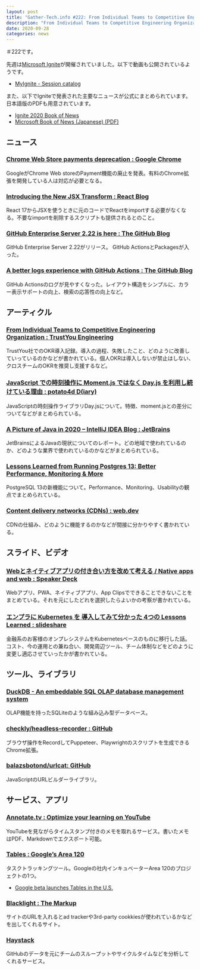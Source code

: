 ```yaml
---
layout: post
title: "Gather-Tech.info #222: From Individual Teams to Competitive Engineering Organization、Webとネイティブアプリの付き合い方を改めて考える、エンプラに Kubernetes を 導入してみて分かった 4つの Lessons Learned など"
description: "From Individual Teams to Competitive Engineering Organization、Webとネイティブアプリの付き合い方を改めて考える、エンプラに Kubernetes を 導入してみて分かった 4つの Lessons Learned など"
date: 2020-09-28
categories: news
---
```


＃222です。

先週は[Microsoft Ignite](https://myignite.microsoft.com/home)が開催されていました。以下で動画も公開されているようです。

- [MyIgnite - Session catalog](https://myignite.microsoft.com/sessions?t=%257B%2522from%2522%253A%25222020-09-22T00%253A00%253A00%252B09%253A00%2522%252C%2522to%2522%253A%25222020-09-26T23%253A59%253A00%252B09%253A00%2522%257D)

また、以下でIgniteで発表された主要なニュースが公式にまとめられています。日本語版のPDFも用意されています。

- [Ignite 2020 Book of News](https://news.microsoft.com/ignite-2020-book-of-news/)
- [Microsoft Book of News (Japanese) (PDF)](https://news.microsoft.com/wp-content/uploads/prod/sites/586/2020/09/MSFT_Ignite-2020_BoN_Japanese_FINAL_09.21.20.pdf)
  
## ニュース

### [Chrome Web Store payments deprecation : Google Chrome](https://developer.chrome.com/webstore/cws-payments-deprecation)

GoogleがChrome Web storeのPayment機能の廃止を発表。有料のChrome拡張を開発している人は対応が必要となる。

### [Introducing the New JSX Transform : React Blog](https://reactjs.org/blog/2020/09/22/introducing-the-new-jsx-transform.html#removing-unused-react-imports)

React 17からJSXを使うときに元のコードでReactをimportする必要がなくなる。不要なimportを削除するスクリプトも提供されるとのこと。

### [GitHub Enterprise Server 2.22 is here : The GitHub Blog](https://github.blog/2020-09-23-github-enterprise-server-2-22/)

GitHub Enterprise Server 2.22がリリース。 GitHub ActionsとPackagesが入った。

### [A better logs experience with GitHub Actions : The GitHub Blog](https://github.blog/2020-09-23-a-better-logs-experience-with-github-actions/)

GitHub Actionsのログが見やすくなった。レイアウト構造をシンプルに、カラー表示サポートの向上、検索の応答性の向上など。

## アーティクル

### [From Individual Teams to Competitive Engineering Organization : TrustYou Engineering](https://medium.com/trustyou-engineering/from-individual-teams-to-competitive-organization-772a7f382e0a)

TrustYou社でのOKR導入記録。導入の過程、失敗したこと、どのように改善していっているのかなどが書かれている。個人OKRは導入しないが禁止はしない、クロスチームのOKRを推奨し支援するなど。


### [JavaScript での時刻操作に Moment.js ではなく Day.js を利用し続けている理由 : potato4d D(iary)](https://d.potato4d.me/entry/20200921-migrate-to-dayjs/)

JavaScriptの時刻操作ライブラリDay.jsについて。特徴、moment.jsとの差分についてなどがまとめられている。

### [A Picture of Java in 2020 – IntelliJ IDEA Blog : JetBrains](https://blog.jetbrains.com/idea/2020/09/a-picture-of-java-in-2020/)

JetBrainsによるJavaの現状についてのレポート。どの地域で使われているのか、どのような業界で使われているのかなどがまとめられている。

### [Lessons Learned from Running Postgres 13: Better Performance, Monitoring & More](https://pganalyze.com/blog/postgres13-better-performance-monitoring-usability)

PostgreSQL 13の新機能について。Performance、Monitoring、Usabilityの観点でまとめられている。

### [Content delivery networks (CDNs) : web.dev](https://web.dev/content-delivery-networks/)

CDNの仕組み、どのように機能するのかなどが間接に分かりやすく書かれている。

## スライド、ビデオ

### [Webとネイティブアプリの付き合い方を改めて考える / Native apps and web : Speaker Deck](https://speakerdeck.com/kiwi26/native-apps-and-web)

Webアプリ、PWA、ネイティブアプリ、App Clipsでできることできないことをまとめている。それを元にしたどれを選択したらよいかの考察が書かれている。

### [エンプラに Kubernetes を 導入してみて分かった 4つの Lessons Learned : slideshare](https://www.slideshare.net/DaikiKawanuma/kubernetes-4-lessons-learned-238635891)

金融系のお客様のオンプレシステムをKubernetesベースのものに移行した話。コスト、今の運用との兼ね合い、開発周辺ツール、チーム体制などをどのように変更し適応させていったかが書かれている。

## ツール、ライブラリ

### [DuckDB - An embeddable SQL OLAP database management system](https://duckdb.org/)

OLAP機能を持ったSQLiteのような組み込み型データベース。

### [checkly/headless-recorder : GitHub](https://github.com/checkly/headless-recorder)

ブラウザ操作をRecordしてPuppeteer、Playwrightのスクリプトを生成できるChrome拡張。

### [balazsbotond/urlcat: GitHub](https://github.com/balazsbotond/urlcat)

JavaScriptのURLビルダーライブラリ。

## サービス、アプリ

### [Annotate.tv : Optimize your learning on YouTube](https://annotate.tv/)

YouTubeを見ながらタイムスタンプ付きのメモを取れるサービス。書いたメモはPDF、Markdownでエクスポート可能。

### [Tables : Google’s Area 120](https://tables.area120.google.com/u/0/about#/?utm_source=Keyword,%20blog&utm_medium=referral&utm_campaign=Keyword_blog_post)

タスクトラッキングツール。Googleの社内インキュベーターArea 120のプロジェクトの1つ。

- [Google beta launches Tables in the U.S.](https://blog.google/technology/area-120/tables/)

### [Blacklight : The Markup](https://themarkup.org/blacklight)

サイトのURLを入れるとad trackerや3rd-party cookkiesが使われているかなどを出してくれるサイト。

### [Haystack](https://www.usehaystack.io/)

GitHubのデータを元にチームのスループットやサイクルタイムなどを分析してくれるサービス。
